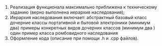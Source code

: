 1. Реализация функционала максимально приближена к техническому заданию (верно выполнена иерархия наследования);
2. Иерархия наследования включает:
абстрактный базовый класс
дочерние классы портативной и бытовой электроники (минимум два)
примеры конкретных видов дочерних классов (минимум два )
один пример класса ромбовидного наследования
3. Оформление кода (описание при помощи .h и .cpp файлов).